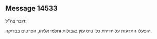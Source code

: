 ## Message 14533

דובר צה"ל:

הופעלו התרעות על חדירת כלי טיס עוין בגבולות ותלמי אליהו, הפרטים בבדיקה.

